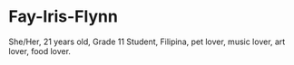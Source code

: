 # Fay-Iris-Flynn
She/Her, 21 years old, Grade 11 Student, Filipina, pet lover, music lover, art lover, food lover.

